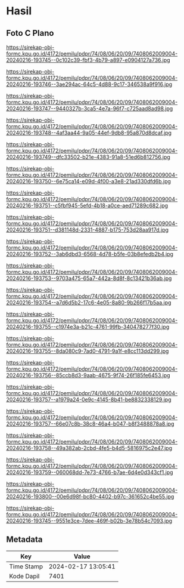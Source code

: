 # Hasil

## Foto C Plano

https://sirekap-obj-formc.kpu.go.id/4172/pemilu/pdpr/74/08/06/20/09/7408062009004-20240216-193745--0c102c39-fbf3-4b79-a897-e0904127a736.jpg

https://sirekap-obj-formc.kpu.go.id/4172/pemilu/pdpr/74/08/06/20/09/7408062009004-20240216-193746--3ae294ac-64c5-4d88-9c17-346538a9f916.jpg

https://sirekap-obj-formc.kpu.go.id/4172/pemilu/pdpr/74/08/06/20/09/7408062009004-20240216-193747--9440327b-3ca5-4e7a-96f7-c725aad8ad98.jpg

https://sirekap-obj-formc.kpu.go.id/4172/pemilu/pdpr/74/08/06/20/09/7408062009004-20240216-193748--4af3aa44-9a05-44ef-9db8-95a870d8dcaf.jpg

https://sirekap-obj-formc.kpu.go.id/4172/pemilu/pdpr/74/08/06/20/09/7408062009004-20240216-193749--dfc33502-b21e-4383-91a8-51ed6b812756.jpg

https://sirekap-obj-formc.kpu.go.id/4172/pemilu/pdpr/74/08/06/20/09/7408062009004-20240216-193750--6e75ca14-e09d-4f00-a3e8-21ad330dfd6b.jpg

https://sirekap-obj-formc.kpu.go.id/4172/pemilu/pdpr/74/08/06/20/09/7408062009004-20240216-193751--c5fbf945-5efd-4b18-a0ce-aed71289c682.jpg

https://sirekap-obj-formc.kpu.go.id/4172/pemilu/pdpr/74/08/06/20/09/7408062009004-20240216-193751--d381148d-2331-4887-b175-753d28aa917d.jpg

https://sirekap-obj-formc.kpu.go.id/4172/pemilu/pdpr/74/08/06/20/09/7408062009004-20240216-193752--3ab6dbd3-6568-4d78-b5fe-03b8efedb2b4.jpg

https://sirekap-obj-formc.kpu.go.id/4172/pemilu/pdpr/74/08/06/20/09/7408062009004-20240216-193753--9703a475-65a7-442a-8d8f-8c13421b36ab.jpg

https://sirekap-obj-formc.kpu.go.id/4172/pemilu/pdpr/74/08/06/20/09/7408062009004-20240216-193754--a7d6d5b2-17c6-4e05-8a80-9b266f17b5aa.jpg

https://sirekap-obj-formc.kpu.go.id/4172/pemilu/pdpr/74/08/06/20/09/7408062009004-20240216-193755--c1974e3a-b21c-4761-99fb-340478277f30.jpg

https://sirekap-obj-formc.kpu.go.id/4172/pemilu/pdpr/74/08/06/20/09/7408062009004-20240216-193755--8da080c9-7ad0-4791-9a1f-e8cc113dd299.jpg

https://sirekap-obj-formc.kpu.go.id/4172/pemilu/pdpr/74/08/06/20/09/7408062009004-20240216-193756--85ccb8d3-9aab-4675-9f74-26f185fe6453.jpg

https://sirekap-obj-formc.kpu.go.id/4172/pemilu/pdpr/74/08/06/20/09/7408062009004-20240216-193757--a1979a24-0e9c-4145-8b41-be8832338129.jpg

https://sirekap-obj-formc.kpu.go.id/4172/pemilu/pdpr/74/08/06/20/09/7408062009004-20240216-193757--66e07c8b-38c8-46a4-b047-b8f3488878a8.jpg

https://sirekap-obj-formc.kpu.go.id/4172/pemilu/pdpr/74/08/06/20/09/7408062009004-20240216-193758--49a382ab-2cbd-4fe5-b4d5-5816975c2e47.jpg

https://sirekap-obj-formc.kpu.go.id/4172/pemilu/pdpr/74/08/06/20/09/7408062009004-20240216-193759--060068dd-7e73-4766-b7ae-6d4e0d343cf1.jpg

https://sirekap-obj-formc.kpu.go.id/4172/pemilu/pdpr/74/08/06/20/09/7408062009004-20240216-193800--00e6d98f-bc80-4402-b97c-361652c4be55.jpg

https://sirekap-obj-formc.kpu.go.id/4172/pemilu/pdpr/74/08/06/20/09/7408062009004-20240216-193745--9551e3ce-7dee-469f-b02b-3e78b54c7093.jpg


## Metadata

| Key        | Value               |
| ---------- | ------------------- |
| Time Stamp | 2024-02-17 13:05:41 |
| Kode Dapil | 7401                |



